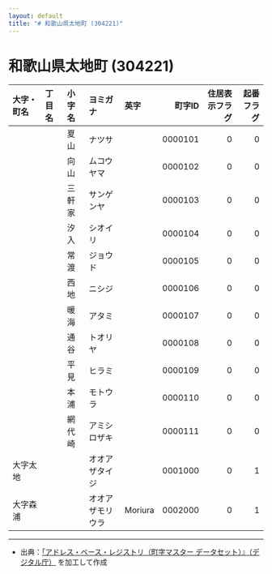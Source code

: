 ```yaml
---
layout: default
title: "# 和歌山県太地町 (304221)"
---
```


# 和歌山県太地町 (304221)

| 大字・町名 | 丁目名 | 小字名 | ヨミガナ | 英字 | 町字ID | 住居表示フラグ | 起番フラグ |
|:--------|:------|:------|:-----------------|:---------------------|--------:|----------:|--------:|
|  |  | 夏山 | ナツサ |  | 0000101 | 0 | 0 |
|  |  | 向山 | ムコウヤマ |  | 0000102 | 0 | 0 |
|  |  | 三軒家 | サンゲンヤ |  | 0000103 | 0 | 0 |
|  |  | 汐入 | シオイリ |  | 0000104 | 0 | 0 |
|  |  | 常渡 | ジョウド |  | 0000105 | 0 | 0 |
|  |  | 西地 | ニシジ |  | 0000106 | 0 | 0 |
|  |  | 暖海 | アタミ |  | 0000107 | 0 | 0 |
|  |  | 通谷 | トオリヤ |  | 0000108 | 0 | 0 |
|  |  | 平見 | ヒラミ |  | 0000109 | 0 | 0 |
|  |  | 本浦 | モトウラ |  | 0000110 | 0 | 0 |
|  |  | 網代崎 | アミシロザキ |  | 0000111 | 0 | 0 |
| 大字太地 |  |  | オオアザタイジ |  | 0001000 | 0 | 1 |
| 大字森浦 |  |  | オオアザモリウラ | Moriura | 0002000 | 0 | 1 |

---

- 出典：[「アドレス・ベース・レジストリ（町字マスター データセット）』（デジタル庁）](https://www.digital.go.jp/policies/base_registry_address/) を加工して作成